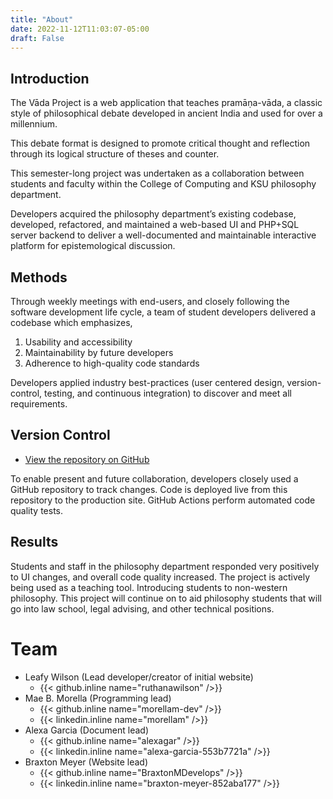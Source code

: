 ```yaml
---
title: "About"
date: 2022-11-12T11:03:07-05:00
draft: False
---
```


## Introduction

The Vāda Project is a web application that teaches pramāṇa-vāda, a classic style of philosophical debate developed in ancient India and used for over a millennium.

This debate format is designed to promote critical thought and reflection through its logical structure of theses and counter.

This semester-long project was undertaken as a collaboration between students and faculty within the College of Computing and KSU philosophy department.

Developers acquired the philosophy department’s existing codebase, developed, refactored, and maintained a web-based UI and PHP+SQL server backend to deliver a well-documented and maintainable interactive platform for epistemological discussion.

## Methods
Through weekly meetings with end-users, and closely following the software development life cycle, a team of student developers delivered a codebase which emphasizes,

1. Usability and accessibility
2. Maintainability by future developers
3. Adherence to high-quality code standards

Developers applied industry best-practices (user centered design, version-control, testing, and continuous integration) to discover and meet all requirements.

## Version Control
* [View the repository on GitHub](https://github.com/vadaproject/application)

To enable present and future collaboration, developers closely used a GitHub repository to track changes. Code is deployed live from this repository to the production site. GitHub Actions perform automated code quality tests.

## Results
Students and staff in the philosophy department responded very positively to UI changes, and overall code quality increased. The project is actively being used as a teaching tool. Introducing students to non-western philosophy. This project will continue on to aid philosophy students that will go into law school, legal advising, and other technical positions.

# Team

<!--
{{< github.inline >}}<a href='https://github.com/{{.Get "name"}}' target="_blank"><i class='devicon-github-original'></i> GitHub</a>{{< /github.inline >}}
{{< linkedin.inline >}}<a href='https://linkedin.com/in/{{.Get "name"}}' target="_blank"><i class='devicon-linkedin-plain'></i> Linkedin</a>{{< /linkedin.inline >}}

-->

- Leafy Wilson (Lead developer/creator of initial website) 
    - {{< github.inline name="ruthanawilson" />}}
- Mae B. Morella (Programming lead)
    - {{< github.inline name="morellam-dev" />}}
    - {{< linkedin.inline name="morellam" />}}
- Alexa Garcia (Document lead)
    - {{< github.inline name="alexagar" />}}
    - {{< linkedin.inline name="alexa-garcia-553b7721a" />}}
- Braxton Meyer (Website lead)
    - {{< github.inline name="BraxtonMDevelops" />}}
    - {{< linkedin.inline name="braxton-meyer-852aba177" />}}